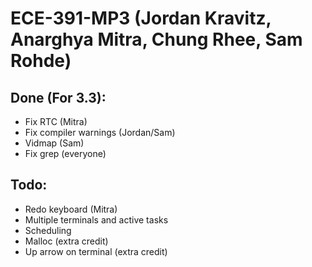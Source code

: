 ECE-391-MP3 (Jordan Kravitz, Anarghya Mitra, Chung Rhee, Sam Rohde)
===========

Done (For 3.3):
-------------------------
* Fix RTC (Mitra)
* Fix compiler warnings (Jordan/Sam)
* Vidmap (Sam)
* Fix grep (everyone)

Todo:
-------------------------
* Redo keyboard (Mitra)
* Multiple terminals and active tasks
* Scheduling
* Malloc (extra credit)
* Up arrow on terminal (extra credit)
